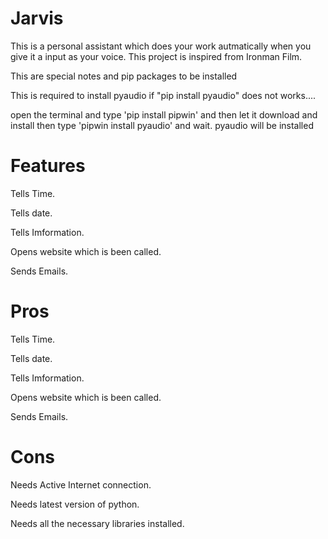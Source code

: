 # Jarvis
This is a personal assistant which does your work autmatically when you give it a input as your voice. This project is inspired from Ironman Film.


This are special notes and pip packages to be installed

This is required to install pyaudio if "pip install pyaudio" does not works....

open the  terminal and type 'pip install pipwin' and then let it download and install
then type 'pipwin install pyaudio' and wait. pyaudio will be installed

# Features

Tells Time.

Tells date.

Tells Imformation.

Opens website which is been called.

Sends Emails.

# Pros
Tells Time.

Tells date.

Tells Imformation.

Opens website which is been called.

Sends Emails.


# Cons

Needs Active Internet connection.

Needs latest version of python.

Needs all the necessary libraries installed.

